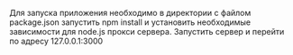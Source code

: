 Для запуска приложения необходимо в директории с файлом package.json
запустить npm install и установить необходимые зависимости для  node.js 
прокси сервера. Запустить сервер и перейти по адресу 127.0.0.1:3000